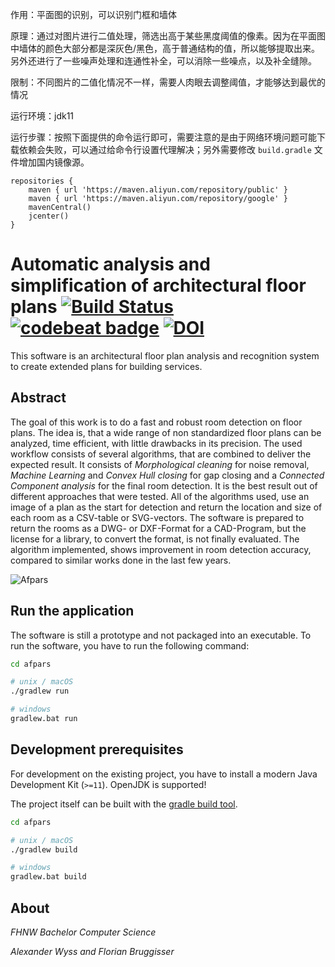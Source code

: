 作用：平面图的识别，可以识别门框和墙体

原理：通过对图片进行二值处理，筛选出高于某些黑度阈值的像素。因为在平面图中墙体的颜色大部分都是深灰色/黑色，高于普通结构的值，所以能够提取出来。另外还进行了一些噪声处理和连通性补全，可以消除一些噪点，以及补全缝隙。

限制：不同图片的二值化情况不一样，需要人肉眼去调整阈值，才能够达到最优的情况

运行环境：jdk11

运行步骤：按照下面提供的命令运行即可，需要注意的是由于网络环境问题可能下载依赖会失败，可以通过给命令行设置代理解决；另外需要修改 `build.gradle` 文件增加国内镜像源。

```
repositories {
    maven { url 'https://maven.aliyun.com/repository/public' } 
    maven { url 'https://maven.aliyun.com/repository/google' }
    mavenCentral()
    jcenter()
}
```


# Automatic analysis and simplification of architectural floor plans [![Build Status](https://travis-ci.org/cansik/architectural-floor-plan.svg?branch=master)](https://travis-ci.org/cansik/architectural-floor-plan) [![codebeat badge](https://codebeat.co/badges/244f2179-f84e-4a39-8943-3285d0cf8337)](https://codebeat.co/projects/github-com-cansik-architectural-floor-plan) [![DOI](https://zenodo.org/badge/69436030.svg)](https://zenodo.org/badge/latestdoi/69436030)
This software is an architectural floor plan analysis and recognition system to create extended plans for building services.

## Abstract
The goal of this work is to do a fast and robust room detection on floor plans. The idea is, that a wide range of non standardized floor plans can be analyzed, time efficient, with little drawbacks in its precision.
The used workflow consists of several algorithms, that are combined to deliver the expected result. It consists of *Morphological cleaning* for noise removal, *Machine Learning* and *Convex Hull closing* for gap closing and a *Connected Component analysis* for the final room detection. It is the best result out of different approaches that were tested. All of the algorithms used, use an image of a plan  as the start for detection and return the location and size of each room as a CSV-table or SVG-vectors. The software is prepared to return the rooms as a DWG- or DXF-Format for a CAD-Program, but the license for a library, to convert the format, is not finally evaluated. The algorithm implemented, shows improvement in room detection accuracy, compared to similar works done in the last few years.

![Afpars](readme/afpars.jpg)

## Run the application
The software is still a prototype and not packaged into an executable. To run the software, you have to run the following command:

```bash
cd afpars

# unix / macOS
./gradlew run

# windows
gradlew.bat run
```

## Development prerequisites
For development on the existing project, you have to install a modern Java Development Kit (`>=11`). OpenJDK is supported!

The project itself can be built with the [gradle build tool](https://gradle.org/).

```bash
cd afpars

# unix / macOS
./gradlew build

# windows
gradlew.bat build
```


## About
*FHNW Bachelor Computer Science*

*Alexander Wyss and Florian Bruggisser*
